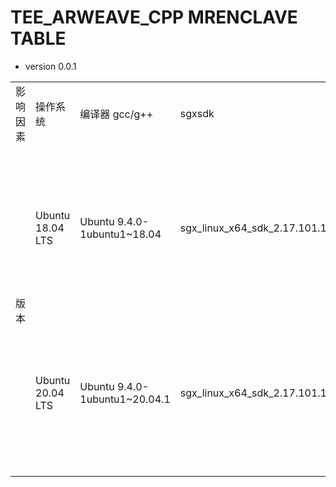 # TEE_ARWEAVE_CPP MRENCLAVE TABLE

- version 0.0.1

<body><table>

<tr>
<td>影响因素</td>
<td>操作系统</td>
<td>编译器 gcc/g++</td>
<td>sgxsdk</td>
<td>sgxdriver</td>
<td>sgxssl 所用 openssl 版本</td>
<td>链接器 ld</td>
<td>MRENCLAVE</td>
</tr>

<tr>
<td rowspan="4">版本</td>
<td rowspan="2">Ubuntu 18.04 LTS</td>
<td rowspan="2">Ubuntu 9.4.0-1ubuntu1~18.04</td>
<td rowspan="2">sgx_linux_x64_sdk_2.17.101.1.bin</td>
<td rowspan="2">sgx_linux_x64_driver_1.41.bin</td>
<td rowspan="2">openssl-1.1.1q.tar.gz</td>
<td>intel 链接器 ld</td>
<td>6c50d7ea59c4d7e975b67f835d6dc38573cb86f166f26a3c1e1db8e70992ec05</td>
</tr>

<tr>
<td>系统链接器 ld</td>
<td>61e3127a46abf921adfca3fe4a62744a52a5b564bdc0357b13ffe15071af3df7</td>
</tr>

<tr>
<td rowspan="2">Ubuntu 20.04 LTS</td>
<td rowspan="2">Ubuntu 9.4.0-1ubuntu1~20.04.1</td>
<td rowspan="2">sgx_linux_x64_sdk_2.17.101.1.bin</td>
<td rowspan="2">sgx_linux_x64_driver_1.41.bin</td>
<td rowspan="2">openssl-1.1.1q.tar.gz</td>
<td>intel 链接器 ld</td>
<td>84c618eae79961c63056c785ee5856eab17c6210a1fd69c0dfe49c9753e61be7</td>
</tr>

<tr>
<td>系统链接器 ld</td>
<td>f94ad433ae05be6050a48cd58cbda664b3492500bb7530c16a6e46f9354a4bf3</td>
</tr>

</table></body>